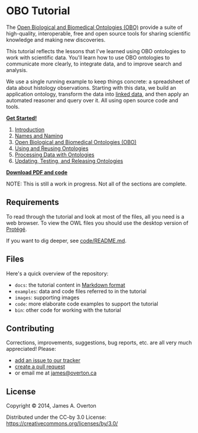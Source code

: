 # OBO Tutorial

The [Open Biological and Biomedical Ontologies (OBO)](http://obofoundry.org) provide a suite of high-quality, interoperable, free and open source tools for  sharing scientific knowledge and making new discoveries.

This tutorial reflects the lessons that I've learned using OBO ontologies to work with scientific data. You'll learn how to use OBO ontologies to communicate more clearly, to integrate data, and to improve search and analysis.

We use a single running example to keep things concrete: a spreadsheet of data about histology observations. Starting with this data, we build an application ontology, transform the data into [linked data](http://www.w3.org/standards/semanticweb/data), and then apply an automated reasoner and query over it. All using open source code and tools.

[**Get Started!**](https://github.com/jamesaoverton/obo-tutorial/blob/master/docs/introduction.md)

1. [Introduction](https://github.com/jamesaoverton/obo-tutorial/blob/master/docs/introduction.md)
2. [Names and Naming](https://github.com/jamesaoverton/obo-tutorial/blob/master/docs/names.md)
3. [Open Biological and Biomedical Ontologies (OBO)](https://github.com/jamesaoverton/obo-tutorial/blob/master/docs/obo.md)
4. [Using and Reusing Ontologies](https://github.com/jamesaoverton/obo-tutorial/blob/master/docs/using-and-reusing.md)
5. [Processing Data with Ontologies](https://github.com/jamesaoverton/obo-tutorial/blob/master/docs/processing-data.md)
6. [Updating, Testing, and Releasing Ontologies](https://github.com/jamesaoverton/obo-tutorial/blob/master/docs/ontology-development.md)

[**Download PDF and code**](https://github.com/jamesaoverton/obo-tutorial/releases/latest)

NOTE: This is still a work in progress. Not all of the sections are complete.


## Requirements

To read through the tutorial and look at most of the files, all you need is a web browser. To view the OWL files you should use the desktop version of [Protégé](http://protege.stanford.edu).

If you want to dig deeper, see [code/README.md](https://github.com/jamesaoverton/obo-tutorial/blob/master/code/README.md).


## Files

Here's a quick overview of the repository:

- `docs`: the tutorial content in [Markdown format](https://help.github.com/articles/github-flavored-markdown)
- `examples`: data and code files referred to in the tutorial
- `images`: supporting images
- `code`: more elaborate code examples to support the tutorial
- `bin`: other code for working with the tutorial


## Contributing

Corrections, improvements, suggestions, bug reports, etc. are all very much appreciated! Please:

- [add an issue to our tracker](https://github.com/jamesaoverton/obo-tutorial/issues)
- [create a pull request](https://github.com/jamesaoverton/obo-tutorial/pulls)
- or email me at [james@overton.ca](mailto:james@overton.ca)


## License

Copyright © 2014, James A. Overton

Distributed under the CC-by 3.0 License: <https://creativecommons.org/licenses/by/3.0/>


